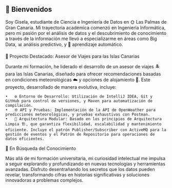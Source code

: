## 🌿 Bienvenidos

Soy Gisela, estudiante de Ciencia e Ingeniería de Datos en 🌞 Las Palmas de Gran Canaria. Mi trayectoria académica comenzó en Ingeniería Informática, pero mi pasión por el análisis de datos y el descubrimiento de conocimiento a través de la información me llevó a especializarme en áreas como Big Data, 📊 análisis predictivo, y 🤖 aprendizaje automático.


🚀 Proyecto Destacado: Asesor de Viajes para las Islas Canarias

Durante mi formación, he liderado el desarrollo de un asesor de viajes 🏝️ para las Islas Canarias, diseñado para ofrecer recomendaciones basadas en condiciones meteorológicas ☁️ y opciones de alojamiento 🏨. Este proyecto, desarrollado de manera evolutiva, incluye:

	•	⚙️ Entorno de Desarrollo: Utilización de IntelliJ IDEA, Git y GitHub para control de versiones, y Maven para automatización de compilación.
	•	🌐 API y Pruebas: Implementación de la API de OpenWeather para predicciones meteorológicas, y pruebas exhaustivas con Postman.
	•	🧩 Arquitectura Modular: Basado en los principios de Arquitectura Limpia 🏗️, que garantiza flexibilidad, escalabilidad y mantenimiento eficiente. Incluye el patrón Publisher/Subscriber con ActiveMQ para la gestión de eventos y el Patrón de Repositorio para operaciones de datos eficientes.


🧠 En Búsqueda del Conocimiento

Más allá de mi formación universitaria, mi curiosidad intelectual me impulsa a seguir explorando y profundizando en nuevas tecnologías y herramientas avanzadas. Disfruto desentrañando los secretos que los datos pueden revelar, transformando cifras en historias significativas y soluciones innovadoras a problemas complejos.


